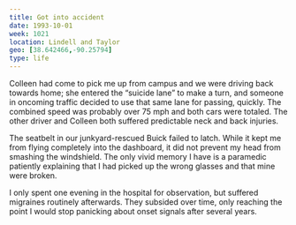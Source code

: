 ```yaml
---
title: Got into accident
date: 1993-10-01
week: 1021
location: Lindell and Taylor
geo: [38.642466,-90.25794]
type: life
---
```


<!-- Oct 1 is real date -->

Colleen had come to pick me up from campus and we were driving back towards home; she entered the “suicide lane” to make a turn, and someone in oncoming traffic decided to use that same lane for passing, quickly. The combined speed was probably over 75 mph and both cars were totaled. The other driver and Colleen both suffered predictable neck and back injuries.

The seatbelt in our junkyard-rescued Buick failed to latch. While it kept me from flying completely into the dashboard, it did not prevent my head from smashing the windshield. The only vivid memory I have is a paramedic patiently explaining that I had picked up the wrong glasses and that mine were broken.

I only spent one evening in the hospital for observation, but suffered migraines routinely afterwards. They subsided over time, only reaching the point I would stop panicking about onset signals after several years.
